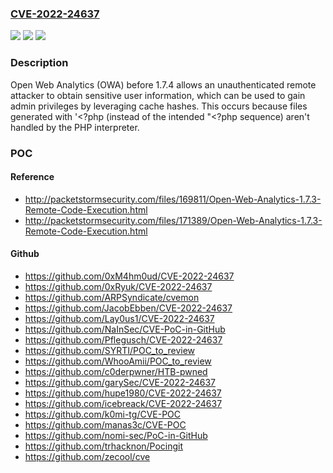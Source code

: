 ### [CVE-2022-24637](https://cve.mitre.org/cgi-bin/cvename.cgi?name=CVE-2022-24637)
![](https://img.shields.io/static/v1?label=Product&message=n%2Fa&color=blue)
![](https://img.shields.io/static/v1?label=Version&message=n%2Fa&color=blue)
![](https://img.shields.io/static/v1?label=Vulnerability&message=n%2Fa&color=brighgreen)

### Description

Open Web Analytics (OWA) before 1.7.4 allows an unauthenticated remote attacker to obtain sensitive user information, which can be used to gain admin privileges by leveraging cache hashes. This occurs because files generated with '<?php (instead of the intended "<?php sequence) aren't handled by the PHP interpreter.

### POC

#### Reference
- http://packetstormsecurity.com/files/169811/Open-Web-Analytics-1.7.3-Remote-Code-Execution.html
- http://packetstormsecurity.com/files/171389/Open-Web-Analytics-1.7.3-Remote-Code-Execution.html

#### Github
- https://github.com/0xM4hm0ud/CVE-2022-24637
- https://github.com/0xRyuk/CVE-2022-24637
- https://github.com/ARPSyndicate/cvemon
- https://github.com/JacobEbben/CVE-2022-24637
- https://github.com/Lay0us1/CVE-2022-24637
- https://github.com/NaInSec/CVE-PoC-in-GitHub
- https://github.com/Pflegusch/CVE-2022-24637
- https://github.com/SYRTI/POC_to_review
- https://github.com/WhooAmii/POC_to_review
- https://github.com/c0derpwner/HTB-pwned
- https://github.com/garySec/CVE-2022-24637
- https://github.com/hupe1980/CVE-2022-24637
- https://github.com/icebreack/CVE-2022-24637
- https://github.com/k0mi-tg/CVE-POC
- https://github.com/manas3c/CVE-POC
- https://github.com/nomi-sec/PoC-in-GitHub
- https://github.com/trhacknon/Pocingit
- https://github.com/zecool/cve

